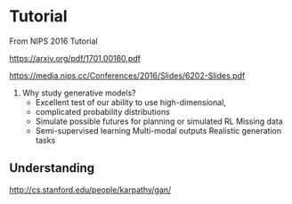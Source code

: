 # Tutorial

From NIPS 2016 Tutorial 

https://arxiv.org/pdf/1701.00160.pdf

https://media.nips.cc/Conferences/2016/Slides/6202-Slides.pdf

1. Why study generative models?
   * Excellent test of our ability to use high-dimensional,
   * complicated probability distributions
   * Simulate possible futures for planning or simulated RL Missing data
   * Semi-supervised learning Multi-modal outputs Realistic generation tasks

## Understanding

http://cs.stanford.edu/people/karpathy/gan/

